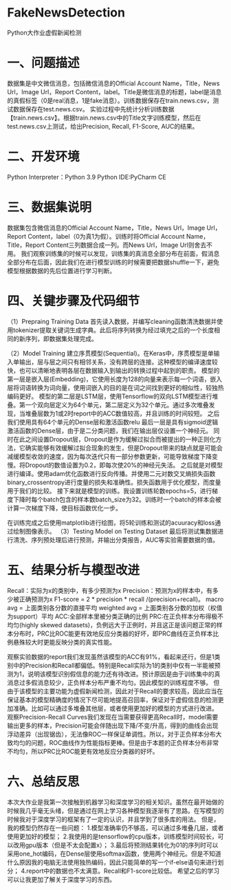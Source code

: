 # FakeNewsDetection
Python大作业虚假新闻检测
# 一、问题描述
数据集是中文微信消息，包括微信消息的Official Account Name，Title，News Url，Image Url，Report Content，label。Title是微信消息的标题，label是消息的真假标签（0是real消息，1是fake消息）。训练数据保存在train.news.csv，测试数据保存在test.news.csv。
实验过程中先统计分析训练数据【train.news.csv】。根据train.news.csv中的Title文字训练模型，然后在test.news.csv上测试，给出Precision, Recall, F1-Score, AUC的结果。

# 二、开发环境
Python Interpreter：Python 3.9
Python IDE:PyCharm CE

# 三、数据集说明
数据集包含微信消息的Official Account Name，Title，News Url，Image Url，Report Content，label（0为真1为假）。训练时将Official Account Name，Title，Report Content三列数据合成一列。而News Url，Image Url则舍去不用。
我们观察训练集的时候可以发现，训练集的真消息全部分布在前面，假消息全部分布在后面，因此我们在进行模型训练的时候需要把数据shuffle一下，避免模型根据数据的先后位置进行学习判断。

# 四、关键步骤及代码细节
（1）Prepraing Training Data
首先读入数据，并编写cleaning函数清洗数据并使用tokenizer提取关键词生成字典。此后将序列转换为经过填充之后的一个长度相同的新序列，即数据集处理完成。

（2）Model Training
  建立序贯模型(Sequential)。在Keras中，序贯模型是单输入单输出，层与层之间只有相邻关系，没有跨层的连接。这种模型的编译速度较快，也可以清晰地表明各层在数据输入到输出的转换过程中起到的职责。
  模型的第一层是嵌入层(Embedding)，它使用长度为128的向量来表示每一个词语，嵌入层将词语转换为词向量，使用词嵌入的目的是在词之间找到更好的相似性，较独热编码更好。
  模型的第二层是LSTM层，使用Tensorflow的双向LSTM模型进行堆叠。第一个双向层定义为64个单元，第二层定义为32个单元。通过多次堆叠发现，当堆叠层数为1或2时report中的ACC数值较高，并且训练的时间较短。
  之后我们使用具有64个单元的Dense层和激活函数relu
  最后一层是具有sigmoid逻辑激活函数的Dense层，由于是二分类问题，我们在输出层仅设置一个神经元。
  同时在此之间设置Dropout层，Dropout是作为缓解过拟合而被提出的一种正则化方法，它确实能够有效缓解过拟合现象的发生，但是Dropout带来的缺点就是可能会减缓模型收敛的速度，因为每次迭代只有一部分参数更新，可能导致梯度下降变慢。将Dropout的数值设置为0.2，即每次使20%的神经元失活。
  之后就是对模型进行编译。使用adam优化函数进行反向传播。并使用二元对数交叉熵损失函数binary_crossentropy进行度量的损失和准确性。损失函数用于优化模型，而度量用于我们的比较。
接下来就是模型的训练。我设置训练轮数epochs=5，进行梯度下降时每个batch包含的样本数batch_size为32。训练时一个batch的样本会被计算一次梯度下降，使目标函数优化一步。

  在训练完成之后使用matplotlib进行绘图，将5轮训练和测试的acuuracy和loss通过绘制图像表示。
（3）Testing Model on Testing Dataset
  最后将测试集数据进行清洗、序列预处理后进行预测，并输出分类报告，AUC等实验需要数据的值。

# 五、结果分析与模型改进
Recall：实际为x的类别中，有多少预测为x
Precision：预测为x的样本中，有多少被正确预测为x
F1-score = 2 * precision * recall /(precision+recall)。
macro avg = 上面类别各分数的直接平均
weighted avg = 上面类别各分数的加权（权值为support）平均
ACC:全部样本里被分类正确的比例
PRC:在正负样本分布得极不均匀(highly skewed datasets)，负例远大于正例时，并且这正是该问题正常的样本分布时，PRC比ROC能更有效地反应分类器的好坏，即PRC曲线在正负样本比例悬殊较大时更能反映分类的真实性能。

  观察实验数据的report我们发现虽然该模型的ACC有91%，看起来还行，但是1类别中的Precision和Recall都偏低。特别是Recall实际为1的类别中仅有一半能被预测为1，说明该模型识别假信息的能力还有待改进。预计原因是由于训练集中的真消息过多假消息较少，正负样本分布严重不均匀。因此模型的训练程度不够。
  但由于该模型的主要功能为虚假新闻检测，因此对于Recall的要求较高，因此应当在保证基本的模型精确度的情况下尽可能地提高召回率，保证对于虚假信息的检测更加准确。比如可以通过多堆叠其他层，或者使用更加好的模型的方式进行改进。
  观察Precision-Recall Curves我们发现在当需要获得更高Recall时，model需要输出更多的样本，Precision可能会伴随出现下降/不变/升高，得到的曲线会出现浮动差异（出现锯齿），无法像ROC一样保证单调性。所以，对于正负样本分布大致均匀的问题，ROC曲线作为性能指标更棒。但是由于本题的正负样本分布非常不均匀，所以PRC比ROC能更有效地反应分类器的好坏。


# 六、总结反思
  本次大作业是我第一次接触到机器学习和深度学习的相关知识。虽然在最开始做的时候我几乎毫无头绪，但是通过在网上学习各种模型我逐渐有了思路。在写模型的时候我对于深度学习的框架有了一定的认识，并且学到了很多库的用法。
  但是，我的模型仍然存在一些问题：
1.模型准确率仍不够高，可以通过多堆叠几层，或者使用更加好的模型；
2.我使用的是tensorflow的cpu版本，训练模型时间较长，可以改用gpu版本（但是不太会配置x）；
3.最后将预测结果转化为01的序列时可以采用one_hot编码，在Dense层使用softmax函数，使用两个神经元。但是不知道什么原因我的电脑无法使用独热编码，因此只能简单的写一个if-else语句来进行划分；
4.report中的数据也不太满意。Recall和F1-score比较低。
  希望之后的学习可以让我更加了解关于深度学习的东西。

